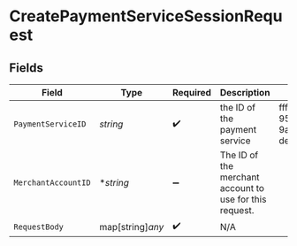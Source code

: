 # CreatePaymentServiceSessionRequest


## Fields

| Field                                                   | Type                                                    | Required                                                | Description                                             | Example                                                 |
| ------------------------------------------------------- | ------------------------------------------------------- | ------------------------------------------------------- | ------------------------------------------------------- | ------------------------------------------------------- |
| `PaymentServiceID`                                      | *string*                                                | :heavy_check_mark:                                      | the ID of the payment service                           | fffd152a-9532-4087-9a4f-de58754210f0                    |
| `MerchantAccountID`                                     | **string*                                               | :heavy_minus_sign:                                      | The ID of the merchant account to use for this request. |                                                         |
| `RequestBody`                                           | map[string]*any*                                        | :heavy_check_mark:                                      | N/A                                                     |                                                         |